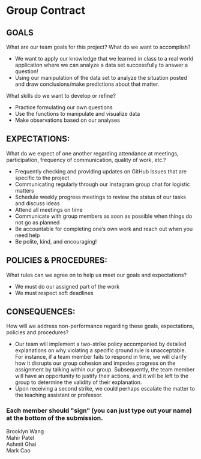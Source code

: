 # Group Contract
## GOALS
What are our team goals for this project? What do we want to accomplish?
* We want to apply our knowledge that we learned in class to a real world application where we can analyze a data set successfully to answer a question!
* Using our manipulation of the data set to analyze the situation posted and draw conclusions/make predictions about that matter.

What skills do we want to develop or refine?
* Practice formulating our own questions
* Use the functions to manipulate and visualize data
* Make observations based on our analyses

## EXPECTATIONS:
What do we expect of one another regarding attendance at meetings, participation, frequency of communication, quality of work, etc.?
* Frequently checking and providing updates on GitHub Issues that are specific to the project
* Communicating regularly through our Instagram group chat for logistic matters
* Schedule weekly progress meetings to review the status of our tasks and discuss ideas
* Attend all meetings on time
* Communicate with group members as soon as possible when things do not go as planned
* Be accountable for completing one’s own work and reach out when you need help
* Be polite, kind, and encouraging!

## POLICIES & PROCEDURES:
What rules can we agree on to help us meet our goals and expectations?
* We must do our assigned part of the work
* We must respect soft deadlines

## CONSEQUENCES:
How will we address non-performance regarding these goals, expectations, policies and procedures?
* Our team will implement a two-strike policy accompanied by detailed explanations on why violating a specific ground rule is unacceptable. For instance, if a team member fails to respond in time, we will clarify how it disrupts our group cohesion and impedes progress on the assignment by talking within our group. Subsequently, the team member will have an opportunity to justify their actions, and it will be left to the group to determine the validity of their explanation.
* Upon receiving a second strike, we could perhaps escalate the matter to the teaching assistant or professor.

### Each member should "sign" (you can just type out your name) at the bottom of the submission.
Brooklyn Wang \
Mahir Patel \
Ashmit Ghai \
Mark Cao
